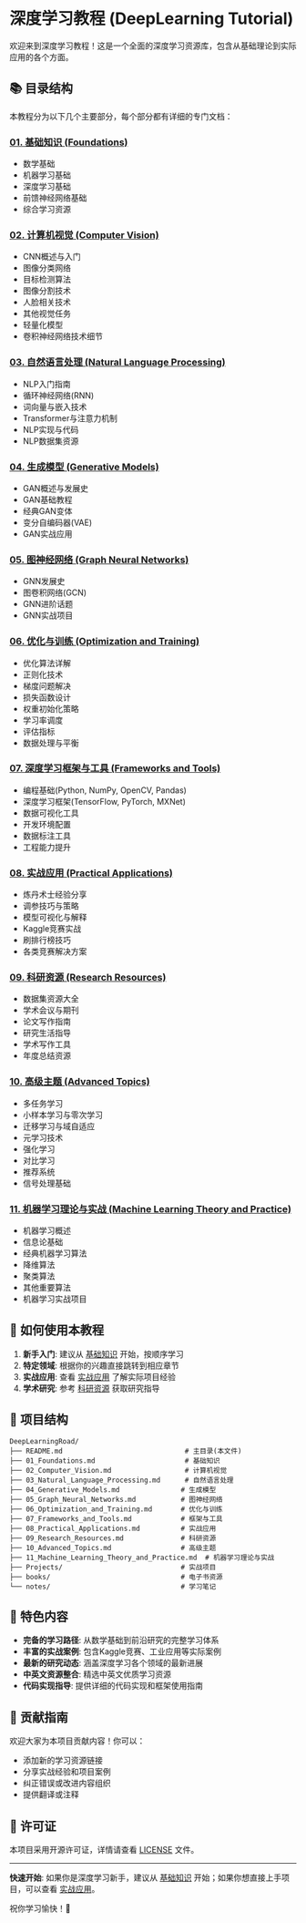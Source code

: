 # 深度学习教程 (DeepLearning Tutorial)

欢迎来到深度学习教程！这是一个全面的深度学习资源库，包含从基础理论到实际应用的各个方面。

## 📚 目录结构

本教程分为以下几个主要部分，每个部分都有详细的专门文档：

### [01. 基础知识 (Foundations)](01_Foundations.md)
- 数学基础
- 机器学习基础 
- 深度学习基础
- 前馈神经网络基础
- 综合学习资源

### [02. 计算机视觉 (Computer Vision)](02_Computer_Vision.md)
- CNN概述与入门
- 图像分类网络
- 目标检测算法
- 图像分割技术
- 人脸相关技术
- 其他视觉任务
- 轻量化模型
- 卷积神经网络技术细节

### [03. 自然语言处理 (Natural Language Processing)](03_Natural_Language_Processing.md)
- NLP入门指南
- 循环神经网络(RNN)
- 词向量与嵌入技术
- Transformer与注意力机制
- NLP实现与代码
- NLP数据集资源

### [04. 生成模型 (Generative Models)](04_Generative_Models.md)
- GAN概述与发展史
- GAN基础教程
- 经典GAN变体
- 变分自编码器(VAE)
- GAN实战应用

### [05. 图神经网络 (Graph Neural Networks)](05_Graph_Neural_Networks.md)
- GNN发展史
- 图卷积网络(GCN)
- GNN进阶话题
- GNN实战项目

### [06. 优化与训练 (Optimization and Training)](06_Optimization_and_Training.md)
- 优化算法详解
- 正则化技术
- 梯度问题解决
- 损失函数设计
- 权重初始化策略
- 学习率调度
- 评估指标
- 数据处理与平衡

### [07. 深度学习框架与工具 (Frameworks and Tools)](07_Frameworks_and_Tools.md)
- 编程基础(Python, NumPy, OpenCV, Pandas)
- 深度学习框架(TensorFlow, PyTorch, MXNet)
- 数据可视化工具
- 开发环境配置
- 数据标注工具
- 工程能力提升

### [08. 实战应用 (Practical Applications)](08_Practical_Applications.md)
- 炼丹术士经验分享
- 调参技巧与策略
- 模型可视化与解释
- Kaggle竞赛实战
- 刷排行榜技巧
- 各类竞赛解决方案

### [09. 科研资源 (Research Resources)](09_Research_Resources.md)
- 数据集资源大全
- 学术会议与期刊
- 论文写作指南
- 研究生活指导
- 学术写作工具
- 年度总结资源

### [10. 高级主题 (Advanced Topics)](10_Advanced_Topics.md)
- 多任务学习
- 小样本学习与零次学习
- 迁移学习与域自适应
- 元学习技术
- 强化学习
- 对比学习
- 推荐系统
- 信号处理基础

### [11. 机器学习理论与实战 (Machine Learning Theory and Practice)](11_Machine_Learning_Theory_and_Practice.md)
- 机器学习概述
- 信息论基础
- 经典机器学习算法
- 降维算法
- 聚类算法
- 其他重要算法
- 机器学习实战项目

## 🎯 如何使用本教程

1. **新手入门**: 建议从 [基础知识](01_Foundations.md) 开始，按顺序学习
2. **特定领域**: 根据你的兴趣直接跳转到相应章节
3. **实战应用**: 查看 [实战应用](08_Practical_Applications.md) 了解实际项目经验
4. **学术研究**: 参考 [科研资源](09_Research_Resources.md) 获取研究指导

## 🔧 项目结构

```
DeepLearningRoad/
├── README.md                              # 主目录(本文件)
├── 01_Foundations.md                      # 基础知识
├── 02_Computer_Vision.md                  # 计算机视觉  
├── 03_Natural_Language_Processing.md      # 自然语言处理
├── 04_Generative_Models.md               # 生成模型
├── 05_Graph_Neural_Networks.md           # 图神经网络
├── 06_Optimization_and_Training.md       # 优化与训练
├── 07_Frameworks_and_Tools.md            # 框架与工具
├── 08_Practical_Applications.md          # 实战应用
├── 09_Research_Resources.md              # 科研资源
├── 10_Advanced_Topics.md                 # 高级主题
├── 11_Machine_Learning_Theory_and_Practice.md  # 机器学习理论与实战
├── Projects/                             # 实战项目
├── books/                                # 电子书资源
└── notes/                                # 学习笔记
```

## 🌟 特色内容

- **完备的学习路径**: 从数学基础到前沿研究的完整学习体系
- **丰富的实战案例**: 包含Kaggle竞赛、工业应用等实际案例
- **最新的研究动态**: 涵盖深度学习各个领域的最新进展
- **中英文资源整合**: 精选中英文优质学习资源
- **代码实现指导**: 提供详细的代码实现和框架使用指南

## 🤝 贡献指南

欢迎大家为本项目贡献内容！你可以：
- 添加新的学习资源链接
- 分享实战经验和项目案例  
- 纠正错误或改进内容组织
- 提供翻译或注释

## 📄 许可证

本项目采用开源许可证，详情请查看 [LICENSE](LICENSE) 文件。

---

**快速开始**: 如果你是深度学习新手，建议从 [基础知识](01_Foundations.md) 开始；如果你想直接上手项目，可以查看 [实战应用](08_Practical_Applications.md)。

祝你学习愉快！🚀